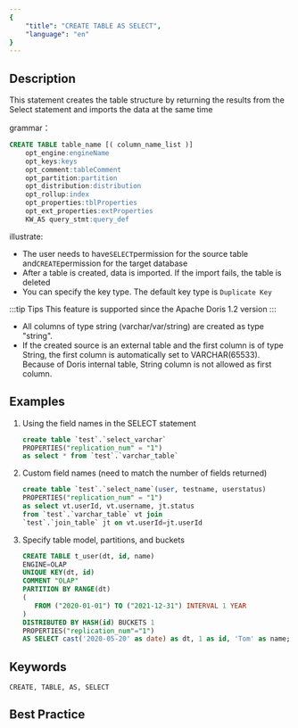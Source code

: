 ```yaml
---
{
    "title": "CREATE TABLE AS SELECT",
    "language": "en"
}
---
```


<!--
Licensed to the Apache Software Foundation (ASF) under one
or more contributor license agreements.  See the NOTICE file
distributed with this work for additional information
regarding copyright ownership.  The ASF licenses this file
to you under the Apache License, Version 2.0 (the
"License"); you may not use this file except in compliance
with the License.  You may obtain a copy of the License at

  http://www.apache.org/licenses/LICENSE-2.0

Unless required by applicable law or agreed to in writing,
software distributed under the License is distributed on an
"AS IS" BASIS, WITHOUT WARRANTIES OR CONDITIONS OF ANY
KIND, either express or implied.  See the License for the
specific language governing permissions and limitations
under the License.
-->



## Description

This statement creates the table structure by returning the results from the Select statement and imports the data at the same time

grammar：

```sql
CREATE TABLE table_name [( column_name_list )]
    opt_engine:engineName
    opt_keys:keys
    opt_comment:tableComment
    opt_partition:partition
    opt_distribution:distribution
    opt_rollup:index
    opt_properties:tblProperties
    opt_ext_properties:extProperties
    KW_AS query_stmt:query_def
 ```

illustrate: 

- The user needs to have`SELECT`permission for the source table and`CREATE`permission for the target database
- After a table is created, data is imported. If the import fails, the table is deleted
- You can specify the key type. The default key type is `Duplicate Key`

:::tip Tips
This feature is supported since the Apache Doris 1.2 version
:::

- All columns of type string (varchar/var/string) are created as type "string".
- If the created source is an external table and the first column is of type String, the first column is automatically set to VARCHAR(65533). Because of Doris internal table, String column is not allowed as first column.



## Examples

1. Using the field names in the SELECT statement

    ```sql
    create table `test`.`select_varchar` 
    PROPERTIES("replication_num" = "1") 
    as select * from `test`.`varchar_table`
    ```

2. Custom field names (need to match the number of fields returned)
    ```sql
    create table `test`.`select_name`(user, testname, userstatus) 
    PROPERTIES("replication_num" = "1") 
    as select vt.userId, vt.username, jt.status 
    from `test`.`varchar_table` vt join 
    `test`.`join_table` jt on vt.userId=jt.userId
    ```

3. Specify table model, partitions, and buckets
    ```sql
    CREATE TABLE t_user(dt, id, name)
    ENGINE=OLAP
    UNIQUE KEY(dt, id)
    COMMENT "OLAP"
    PARTITION BY RANGE(dt)
    (
       FROM ("2020-01-01") TO ("2021-12-31") INTERVAL 1 YEAR
    )
    DISTRIBUTED BY HASH(id) BUCKETS 1
    PROPERTIES("replication_num"="1")
    AS SELECT cast('2020-05-20' as date) as dt, 1 as id, 'Tom' as name;
    ```
   
## Keywords

    CREATE, TABLE, AS, SELECT

## Best Practice

